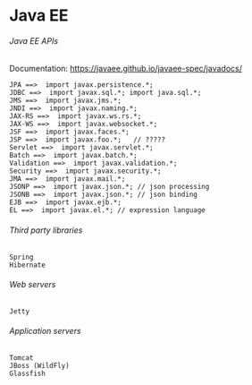 
# Java EE


###### Java EE APIs

Documentation: https://javaee.github.io/javaee-spec/javadocs/

```
JPA ==>  import javax.persistence.*;
JDBC ==>  import javax.sql.*; import java.sql.*;
JMS ==>  import javax.jms.*;
JNDI ==>  import javax.naming.*;
JAX-RS ==>  import javax.ws.rs.*;
JAX-WS ==>  import javax.websocket.*;
JSF ==>  import javax.faces.*;
JSP ==>  import javax.foo.*;   // ?????
Servlet ==>  import javax.servlet.*;
Batch ==>  import javax.batch.*;
Validation ==>  import javax.validation.*;
Security ==>  import javax.security.*;
JMA ==>  import javax.mail.*;
JSONP ==>  import javax.json.*; // json processing
JSONB ==>  import javax.json.*; // json binding
EJB ==>  import javax.ejb.*;
EL ==>  import javax.el.*; // expression language
```


###### Third party libraries

```
Spring
Hibernate
```

###### Web servers
```
Jetty
```

###### Application servers
```
Tomcat
JBoss (WildFly)
Glassfish
```
